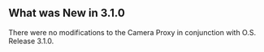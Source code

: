 
## What was New in 3.1.0

There were no modifications to the Camera Proxy  in conjunction with O.S. Release 3.1.0.




